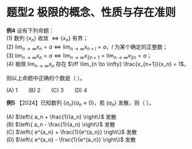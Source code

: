 # 题型2 极限的概念、性质与存在准则
**例4** 设有下列命题：  
(1) 数列 $\{x_n\}$ 收敛 $\iff \{x_n\}$ 有界；  
(2) $\lim_{n \to \infty} x_n = a \iff \lim_{n \to \infty} x_{n+l} = a$，$l$ 为某个确定的正整数；  
(3) $\lim_{n \to \infty} x_n = a \iff \lim_{n \to \infty} x_{2n+1} = \lim_{n \to \infty} x_{2n} = a$；  
(4) 极限 $\lim_{n \to \infty} x_n$ 存在 $\iff \lim_{n \to \infty} \frac{x_{n+1}}{x_n} = 1$，  

则以上命题中正确的个数是（ ）。

(A) 1  (B) 2  (C) 3  (D) 4

**例5** 【2024】已知数列 $\{a_n\} (a_n \neq 0)$，若 $\{a_n\}$ 发散，则（ ）。

(A) $\left\{ a_n + \frac{1}{a_n} \right\}$ 发散  
(B) $\left\{ a_n - \frac{1}{a_n} \right\}$ 发散  
(C) $\left\{ e^{a_n} + \frac{1}{e^{a_n}} \right\}$ 发散  
(D) $\left\{ e^{a_n} - \frac{1}{e^{a_n}} \right\}$ 发散
